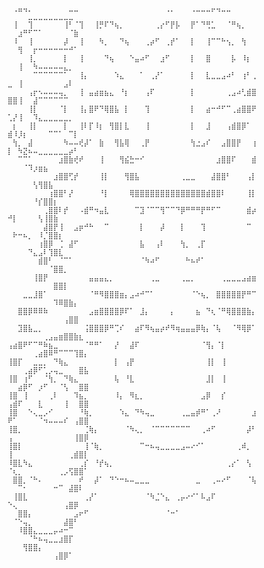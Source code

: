 ⠀⢀⣤⢤⡀⠀⠀⠀⠀⠀⠀⠀⣀⣀⠀⠀⠀⠀⠀⠀⠀⠀⠀⠀⠀⠀⠀⠀⠀⠀⠀⢀⡀⠀⠀⠀⢀⣀⣀⣀⡤⢤⣀⣀⠀⠀⠀⠀⠀⠀⠀⠀⠀⣀⣀⣀⣀⣀⣀⣀⣀⣀⠀⠀⠀
⠀⢸⠀⠀⢹⠀⠀⠀⠀⠀⠀⢸⠃⠈⢹⠀⠀⢸⡛⠏⠙⢦⡀⠀⠀⠀⠀⠀⠀⢀⡔⠋⡟⡧⠀⠀⡟⠁⠙⢛⣁⠀⠀⠈⠛⢦⡀⠀⠀⠀⠀⣰⠛⠋⠉⠁⠀⠀⠀⠀⠀⠈⣷⠀⠀
⠀⠸⠀⠀⢸⠀⠀⠀⠀⠀⠀⡼⠀⠀⢸⠀⠀⠀⠳⡀⠀⠀⠙⢦⠀⠀⠀⢀⡴⠋⠀⢀⡞⠁⠀⠀⡇⠀⠀⢸⠉⠉⠓⢢⡀⠀⢳⠀⠀⠀⠀⢻⠀⠀⡖⠒⠒⠒⠒⠒⠒⠚⠁⠀⠀
⠀⠀⠀⠀⢸⡀⠀⠀⠀⠀⠀⡇⠀⠀⢸⠀⠀⠀⠀⠙⢦⠀⠀⠀⠑⣤⠴⠋⠀⠀⣰⠋⠀⠀⠀⠀⡇⠀⠀⣿⠀⠀⠀⠀⡧⠀⠸⡆⠀⠀⠀⢸⠀⠀⠳⠤⠤⠤⠤⠤⣄⡀⠀⠀⠀
⠀⠀⠀⠀⠀⠉⠉⠉⠉⠉⠉⠁⠀⠀⢸⡄⠀⠀⠀⠀⠀⠱⣄⠀⠀⠀⠁⠀⢀⡜⠁⠀⠀⠀⠀⠀⡇⠀⠀⣇⣀⣀⣠⠴⠃⠀⢰⠃⢀⣀⠀⢸⠀⠀⠀⠀⠀⠀⠀⠀⣠⠇⠀⠀⠀
⠀⠀⠀⠀⢠⡖⠢⠤⠤⠤⢤⡀⠀⠀⢸⠀⣤⣴⣶⣦⣄⠀⠘⡆⠀⠀⠀⢠⠏⠀⠀⠀⠀⠀⠀⠀⡇⠀⠀⠀⠀⠀⠀⢀⣠⠴⢃⣾⣿⣿⣿⢸⠀⠀⣼⠉⠉⠉⠉⠉⠉⠀⠀⠀⠀
⠀⠀⠀⠀⢸⡇⠀⠀⠀⠀⠈⡇⠀⠀⢸⡄⣿⠟⠙⢿⣿⣧⠀⡇⠀⠀⠀⢹⠀⠀⠀⠀⠀⠀⠀⠀⡇⠀⠀⣴⠒⠚⠋⠉⢀⣴⣿⣿⠟⢁⡜⢸⠀⠀⠹⣄⣀⣀⣀⣀⣀⡀⠀⠀⠀
⠀⡆⠀⠀⢸⡇⠀⠀⠀⠀⠀⡇⠀⠀⢸⠇⡏⠸⡆⠀⢻⣿⡇⣇⠀⠀⠀⢸⠀⠀⠀⠀⠀⠀⠀⠀⡇⠀⠀⣸⠀⠀⠀⢠⣾⣿⡿⠁⠀⣾⠸⡸⡆⠀⠀⠀⠀⠉⠉⠁⠀⠉⡇⠀⠀
⠀⢳⡀⠀⣼⠀⠀⠀⠀⠀⠀⠳⠤⠤⢞⡼⠁⠀⣷⠀⠀⢻⣧⢿⠀⠀⢀⡟⠀⠀⠀⠀⠀⠀⠀⠀⢳⣐⣠⠎⠀⠀⣠⣿⣿⡟⠀⠀⢰⡇⠀⠳⣝⠦⠤⣀⣀⣀⣀⣀⣀⡴⠃⠀⠀
⠀⠀⠉⠉⠁⠀⠀⠀⠀⠀⣰⣿⣷⢞⠞⠀⠀⠀⢸⠀⠀⠀⢻⣮⣓⠒⠊⠀⠀⠀⠀⠀⠀⠀⠀⠀⠀⠀⠀⠀⠀⣰⣿⣿⠏⠀⠀⠀⣾⠀⠀⠀⠈⠹⡰⣶⣦⠀⠀⠀⠀⠀⠀⠀⠀
⠀⠀⠀⠀⠀⠀⠀⠀⠀⣰⣿⣿⢋⡞⠀⠀⠀⠀⢸⡇⠀⠀⠀⢻⣿⣧⠀⠀⠀⠀⠀⠀⠀⠀⢀⣀⣀⠀⠀⠀⣼⣿⣿⠃⠀⠀⠀⢠⡇⠀⠀⠀⠀⠀⢣⢻⣿⣧⠀⠀⠀⠀⠀⠀⠀
⠀⠀⠀⠀⠀⠀⠀⠀⢰⣿⣿⠃⡜⠀⠀⠀⠀⠀⠘⡇⠀⠀⠀⠀⢿⣿⣿⣿⣿⣿⣿⣿⣿⣿⣿⣿⣿⣿⣿⣾⣿⣿⠇⠀⠀⠀⠀⢸⡇⠀⠀⠀⠀⠀⠘⡎⣿⣿⡆⠀⠀⠀⠀⠀⠀
⠀⠀⠀⠀⠀⠀⠀⢀⣿⣿⠇⡞⠀⠀⠠⣾⠛⠲⣤⣇⠀⠀⠀⠀⠀⠉⣹⠈⠉⠉⢻⠉⠉⠙⡿⠛⠛⠛⡟⠛⠋⠉⠀⠀⠀⠀⠀⣾⡴⠚⡇⠀⠀⠀⠀⢣⢸⣿⣷⠀⠀⠀⠀⠀⠀
⠀⠀⠀⠀⠀⠀⠀⣼⣿⡟⢸⠀⠀⣠⡶⠚⠓⠀⠀⠉⠀⠀⠀⠀⠀⠀⡇⠀⠀⠀⡼⠀⠀⠀⡇⠀⠀⠀⢹⠀⠀⠀⠀⠀⠀⠀⠀⠉⠀⠀⠗⠒⠦⡀⠀⠸⡈⣿⣿⡆⠀⠀⠀⠀⠀
⠀⠀⠀⠀⠀⠀⢰⣿⡿⠀⢈⠀⣼⠋⠀⠀⠀⠀⠀⠀⠀⠀⠀⠀⠀⠀⣧⠀⠀⢠⠇⠀⠀⠀⢳⡀⠀⢀⡏⠀⠀⠀⠀⠀⠀⠀⠀⠀⠀⠀⠀⠀⠀⠙⣄⣠⠇⢹⣿⣇⠀⠀⠀⠀⠀
⠀⠀⠀⠀⠀⠀⣾⣿⠃⠀⠈⠉⠁⠀⠀⠀⠀⠀⠀⠀⠀⠀⠀⠀⠀⠀⠈⠳⠴⠋⠀⠀⠀⠀⠀⠓⠦⠞⠁⠀⠀⠀⠀⠀⠀⠀⠀⠀⠀⠀⠀⠀⠀⠀⠀⠀⠀⠈⣿⣿⡀⠀⠀⠀⠀
⠀⠀⠀⠀⠀⢸⣿⡟⠀⠀⠀⠀⠀⠀⠀⠀⣤⣤⣤⣄⡀⠀⠀⠀⠀⠀⠀⠀⢀⣀⠀⠀⠀⠀⢀⣀⡀⠀⠀⠀⠀⠀⢀⣀⣀⣀⣠⣴⣶⠀⠀⠀⠀⠀⠀⠀⠀⠀⣿⣿⡇⠀⠀⠀⠀
⠀⠀⠀⣀⣀⣸⣿⠁⠀⠀⠀⠀⠀⠀⠀⠀⠈⠛⠻⣿⣿⣿⣶⡄⣠⠴⠚⠉⠁⠀⠀⠀⠀⠀⠀⠀⠈⠑⢦⡀⠀⣿⣿⣿⣿⣿⡟⠛⠉⠀⠀⠀⠀⠀⠀⠀⠀⠀⠹⠿⣿⣷⡄⠀⠀
⠀⠀⣿⣿⡿⠿⠿⠷⠀⠀⠀⠀⠀⠀⠀⠀⣠⣶⣿⣿⣿⣿⡿⠏⠁⠀⣸⡄⠀⠀⠀⠀⡄⠀⠀⠀⠀⣦⠀⠙⢆⠈⠛⢿⣿⣿⣿⣷⡄⠀⠀⠀⠀⠀⠀⠀⠀⠀⠀⠀⢠⣿⣿⠀⠀
⠀⠀⣹⣿⣧⣀⡀⠀⠀⠀⠀⠀⠀⠀⠀⢨⣿⣿⣿⡿⠛⢉⠎⠀⠀⣴⠏⠻⢦⣤⡴⠞⠻⢶⣤⣤⣤⡿⢷⡄⠈⢧⠀⠀⠈⠻⢿⡿⠁⠀⠀⠀⠀⠀⠀⠀⢀⣠⣤⣶⣿⣿⣷⣆⠀
⢠⣴⣿⠟⠋⠉⠛⠷⣦⣀⠀⠀⠀⠀⠀⠈⠛⠛⠁⠀⠀⡜⠀⠀⣼⠏⠀⠀⠀⠀⠀⠀⠀⠀⠀⠀⠀⠀⠈⢻⡄⠈⡇⠀⠀⠀⠀⠀⠀⠀⠀⠀⠀⠀⢀⣴⣿⠿⠛⠉⠉⠉⢹⣿⡄
⢸⣿⡏⠀⠀⣀⣀⡀⠀⠙⢷⣄⠀⠀⠀⠀⠀⠀⠀⠀⠀⡇⠀⢠⡟⠀⠀⠀⠀⠀⠀⠀⠀⠀⠀⠀⠀⠀⠀⢸⡇⠀⢸⠀⠀⠀⠀⠀⠀⠀⠀⠀⢀⣴⡿⠋⢁⡠⢤⣀⠀⠀⠀⣿⣧
⢸⣿⠀⢰⠋⠀⠀⠈⢳⡀⠀⠙⢷⣄⠀⠀⠀⠀⠀⠀⠀⢧⠀⠘⣇⠀⠀⠀⠀⠀⠀⠀⠀⠀⠀⠀⠀⠀⠀⣸⡇⠀⢸⠀⠀⠀⠀⠀⠀⠀⠀⣴⡿⠋⠀⡰⠋⠀⠀⠈⢣⠀⠀⣿⣿
⢸⣿⠀⢸⠀⠀⠀⠀⢀⠇⠀⠀⠀⠹⣦⡀⠀⠀⠀⠀⠀⠸⡄⠀⠻⣆⡀⠀⠀⠀⠀⠀⠀⠀⠀⠀⠀⠀⣠⡿⠀⠀⡎⠀⠀⠀⠀⠀⠀⢠⣾⠏⠀⠀⠀⣇⠀⠀⠀⠀⢸⠀⠀⣿⣿
⢸⣿⠀⠀⠑⢄⣀⡠⠊⠀⠀⠀⠀⠀⠘⢷⡀⠀⠀⠀⠀⠀⠱⣄⠀⠙⠳⢤⣀⠀⠀⠀⠀⠀⢀⣀⣤⡾⠛⠁⢀⠜⠀⠀⠀⠀⠀⠀⣰⠟⠁⠀⠀⠀⠀⠈⠲⠤⠤⠤⠎⠀⢠⣿⣿
⢸⣿⡀⠀⠀⠀⠀⠀⠀⠀⠀⠀⠀⠀⠀⢈⢷⡄⠀⠀⠀⠀⠀⠈⠳⢄⡀⠀⠈⠉⠉⠉⠉⠉⠉⠉⠀⠀⢀⠴⠋⠀⠀⠀⠀⠀⠀⡼⠃⢠⠀⠀⠀⠀⠀⠀⠀⠀⠀⠀⠀⠀⢸⣿⡿
⢸⣿⡇⠀⠀⠀⠀⠀⠀⠀⠀⠀⠀⠀⠀⢸⠈⢷⡀⠀⠀⠀⠀⠀⠀⠀⠉⠒⠦⢤⣀⣀⣀⣀⣠⠤⠔⠊⠁⠀⠀⠀⠀⠀⠀⢀⠾⡀⠀⢸⠀⠀⠀⠀⠀⠀⠀⠀⠀⠀⠀⢀⣾⣿⡇
⠸⣿⣇⠳⣄⠀⠀⠀⠀⠀⠀⠀⠀⠀⢀⡎⠀⠘⡞⢦⡀⠀⠀⠀⠀⠀⠀⠀⠀⠀⠀⠀⠀⠀⠀⠀⠀⠀⠀⠀⠀⠀⠀⢀⡔⠁⠀⢣⠀⠈⢆⡀⠀⠀⠀⠀⠀⠀⠀⢀⡠⢫⣿⣿⠁
⠀⣿⣿⡀⠈⠓⠄⠀⠀⠀⠀⠀⠀⠀⠞⠀⠀⡼⠁⠀⠙⠑⠒⠦⠤⣀⣀⣀⠀⠀⠀⠀⠀⠀⠀⠀⠀⣀⠀⠀⢀⠤⠔⠋⠀⠀⠀⠈⢧⠀⠀⠉⠂⠀⠀⠀⠀⠀⠒⠉⠀⣼⣿⠇⠀
⠀⢸⣿⣇⠀⠀⠀⠀⠀⠀⠀⠀⠀⠀⠀⢀⡜⠁⠀⠀⠀⠀⠀⠀⠀⠀⠀⠈⠳⣈⠑⣄⠀⢀⡤⠔⠊⠁⠧⣠⠏⠀⠀⠀⠀⠀⠀⠀⠀⠑⢄⠀⠀⠀⠀⠀⠀⠀⠀⠀⢠⣿⡿⠀⠀
⠀⠀⣿⣿⡄⠀⠀⠀⠀⠀⠀⠀⠀⣠⠖⠋⠀⠀⠀⠀⠀⠀⠀⠀⠀⠀⠀⠀⠀⠀⠀⠈⠒⠁⠀⠀⠀⠀⠀⠀⠀⠀⠀⠀⠀⠀⠀⠀⠀⠀⠈⠑⢤⡀⠀⠀⠀⠀⠀⠀⣼⣿⠃⠀⠀
⠀⠀⠸⣿⣿⣄⣀⣀⣀⡤⠴⠒⠉⠀⠀⠀⠀⠀⠀⠀⠀⠀⠀⠀⠀⠀⠀⠀⠀⠀⠀⠀⠀⠀⠀⠀⠀⠀⠀⠀⠀⠀⠀⠀⠀⠀⠀⠀⠀⠀⠀⠀⠀⠈⠓⠦⢤⣀⣀⣰⣿⡏⠀⠀⠀
⠀⠀⠀⢻⣿⣿⡄⠀⠀⠀⠀⠀⠀⠀⠀⠀⠀⠀⠀⠀⠀⠀⠀⠀⠀⠀⠀⠀⠀⠀⠀⠀⠀⠀⠀⠀⠀⠀⠀⠀⠀⠀⠀⠀⠀⠀⠀⠀⠀⠀⠀⠀⠀⠀⠀⠀⠀⠀⢠⣿⡿⠁⠀⠀⠀
